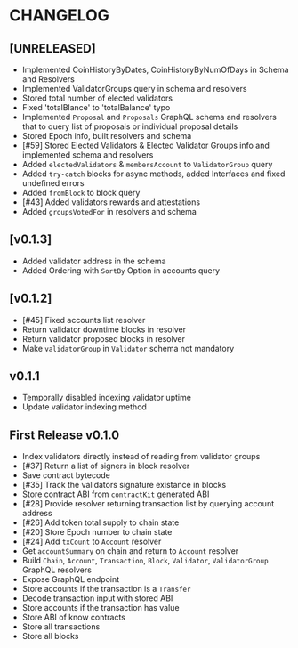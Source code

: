 # CHANGELOG

## [UNRELEASED]
* Implemented CoinHistoryByDates, CoinHistoryByNumOfDays in Schema and Resolvers
* Implemented ValidatorGroups query in schema and resolvers
* Stored total number of elected validators
* Fixed 'totalBlance' to 'totalBalance' typo
* Implemented `Proposal` and `Proposals` GraphQL schema and resolvers that to query list of proposals or individual proposal details 
* Stored Epoch info, built resolvers and schema
* [#59] Stored Elected Validators & Elected Validator Groups info and implemented schema and resolvers
* Added `electedValidators` & `membersAccount` to `ValidatorGroup` query
* Added `try-catch` blocks for async methods, added Interfaces and fixed undefined errors 
* Added `fromBlock` to block query
* [#43] Added validators rewards and attestations 
* Added `groupsVotedFor` in resolvers and schema

## [v0.1.3]
* Added validator address in the schema
* Added Ordering with `SortBy` Option in accounts query


## [v0.1.2]

* [#45] Fixed accounts list resolver
* Return validator downtime blocks in resolver
* Return validator proposed blocks in resolver
* Make `validatorGroup` in `Validator` schema not mandatory

## v0.1.1

* Temporally disabled indexing validator uptime
* Update validator indexing method

## First Release v0.1.0

* Index validators directly instead of reading from validator groups
* [#37] Return a list of signers in block resolver
* Save contract bytecode
* [#35] Track the validators signature existance in blocks 
* Store contract ABI from `contractKit` generated ABI
* [#28] Provide resolver returning transaction list by querying account address
* [#26] Add token total supply to chain state
* [#20] Store Epoch number to chain state
* [#24] Add `txCount` to `Account` resolver
* Get `accountSummary` on chain and return to `Account` resolver
* Build `Chain`, `Account`, `Transaction`, `Block`, `Validator`, `ValidatorGroup` GraphQL resolvers
* Expose GraphQL endpoint
* Store accounts if the transaction is a `Transfer`
* Decode transaction input with stored ABI
* Store accounts if the transaction has value
* Store ABI of know contracts
* Store all transactions
* Store all blocks